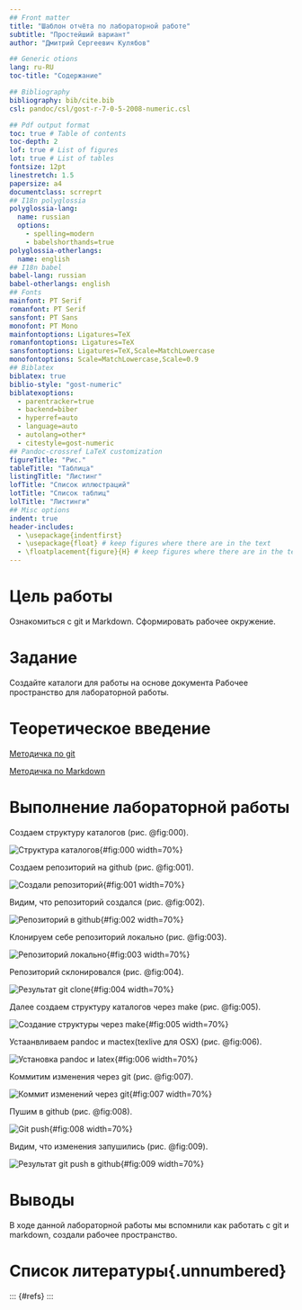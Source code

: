 ```yaml
---
## Front matter
title: "Шаблон отчёта по лабораторной работе"
subtitle: "Простейший вариант"
author: "Дмитрий Сергеевич Кулябов"

## Generic otions
lang: ru-RU
toc-title: "Содержание"

## Bibliography
bibliography: bib/cite.bib
csl: pandoc/csl/gost-r-7-0-5-2008-numeric.csl

## Pdf output format
toc: true # Table of contents
toc-depth: 2
lof: true # List of figures
lot: true # List of tables
fontsize: 12pt
linestretch: 1.5
papersize: a4
documentclass: scrreprt
## I18n polyglossia
polyglossia-lang:
  name: russian
  options:
	- spelling=modern
	- babelshorthands=true
polyglossia-otherlangs:
  name: english
## I18n babel
babel-lang: russian
babel-otherlangs: english
## Fonts
mainfont: PT Serif
romanfont: PT Serif
sansfont: PT Sans
monofont: PT Mono
mainfontoptions: Ligatures=TeX
romanfontoptions: Ligatures=TeX
sansfontoptions: Ligatures=TeX,Scale=MatchLowercase
monofontoptions: Scale=MatchLowercase,Scale=0.9
## Biblatex
biblatex: true
biblio-style: "gost-numeric"
biblatexoptions:
  - parentracker=true
  - backend=biber
  - hyperref=auto
  - language=auto
  - autolang=other*
  - citestyle=gost-numeric
## Pandoc-crossref LaTeX customization
figureTitle: "Рис."
tableTitle: "Таблица"
listingTitle: "Листинг"
lofTitle: "Список иллюстраций"
lotTitle: "Список таблиц"
lolTitle: "Листинги"
## Misc options
indent: true
header-includes:
  - \usepackage{indentfirst}
  - \usepackage{float} # keep figures where there are in the text
  - \floatplacement{figure}{H} # keep figures where there are in the text
---
```


# Цель работы

Ознакомиться с git и Markdown. Сформировать рабочее окружение.

# Задание

Создайте каталоги для работы на основе документа Рабочее пространство для лабораторной работы.

# Теоретическое введение

[Методичка по git](https://esystem.rudn.ru/pluginfile.php/1971716/mod_folder/content/0/git.pdf)


[Методичка по Markdown](https://esystem.rudn.ru/pluginfile.php/1971716/mod_folder/content/0/markdown.pdf)

# Выполнение лабораторной работы

Создаем структуру каталогов (рис. @fig:000).

![Структура каталогов](./image/0.png){#fig:000 width=70%}

Создаем репозиторий на github (рис. @fig:001).

![Создали репозиторий](./image/1.png){#fig:001 width=70%}

Видим, что репозиторий создался (рис. @fig:002).

![Репозиторий в github](./image/2.png){#fig:002 width=70%}

Клонируем себе репозиторий локально (рис. @fig:003).

![Репозиторий локально](./image/3.png){#fig:003 width=70%}

Репозиторий склонировался (рис. @fig:004).

![Результат git clone](./image/4.png){#fig:004 width=70%}

Далее создаем структуру каталогов через make (рис. @fig:005).

![Создание структуры через make](./image/5.png){#fig:005 width=70%}

Устаанвливаем pandoc и mactex(texlive для OSX) (рис. @fig:006).

![Установка pandoc и latex](./image/6.png){#fig:006 width=70%}

Коммитим изменения через git (рис. @fig:007).

![Коммит изменений через git](./image/7.png){#fig:007 width=70%}

Пушим в github (рис. @fig:008).

![Git push](./image/8.png){#fig:008 width=70%}

Видим, что изменения запушились  (рис. @fig:009).

![Результат git push в github](./image/9.png){#fig:009 width=70%}


# Выводы

В ходе данной лабораторной работы мы вспомнили как работать с git и markdown, создали рабочее пространство.

# Список литературы{.unnumbered}

::: {#refs}
:::
